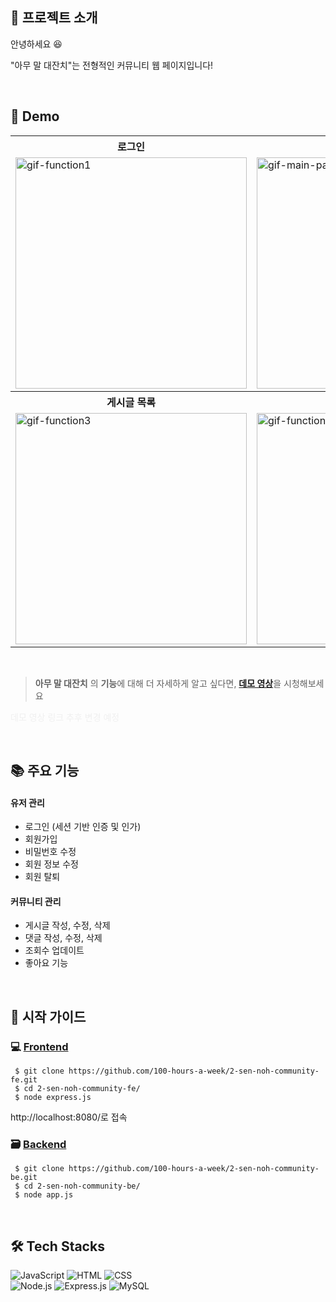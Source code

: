 ## 📝 프로젝트 소개

안녕하세요 😆

"아무 말 대잔치"는 전형적인 커뮤니티 웹 페이지입니다!

<br>

## 🚀 Demo

<div align="center">
  <table>
    <tr align="center">
      <th>로그인</th>
      <th>회원가입</th>
      <th>프로필</th>
    </tr>
    <tr>
      <td><img src=https://github.com/user-attachments/assets/3dcc0137-8db8-4898-b0de-e1dadf910f4b alt="gif-function1" width="370"></td>
      <td><img src=https://github.com/user-attachments/assets/1da8db6d-5a9d-465d-8b18-d9b04ad2083d alt="gif-main-page" width="370"></td>
      <td><img src=https://github.com/user-attachments/assets/5a50f8df-128b-4456-bfd7-4512d4056c6d alt="git-fuction1" width="370"></td>
    </tr>
    <tr align="center">
      <th>게시글 목록</th>
      <th>상세 게시글</th>
      <th>게시글 작성</th>
    </tr>
    <tr>
      <td><img src=https://github.com/user-attachments/assets/c323a81c-923e-48c6-a280-3c092b092a18 alt="gif-function3" width="370"></td>
      <td><img src=https://github.com/user-attachments/assets/d2eb800e-34ad-4a79-97cf-e4ccb701717a alt="gif-function3" width="370"></td>
       <td><img src=https://github.com/user-attachments/assets/f51c385d-7bdd-4c13-b9ab-bad9357817cd alt="gif-function2" width="370"></td>
    </tr>
  </table>
</div>
<br>

> **아무 말 대잔치** 의 **기능**에 대해 더 자세하게 알고 싶다면, [**데모 영상**]()을 시청해보세요 <br>

<p style="color:#cccccc40">데모 영상 링크 추후 변경 예정</p>

<br>

## 📚 주요 기능

#### 유저 관리

-   로그인 (세션 기반 인증 및 인가)
-   회원가입
-   비밀번호 수정
-   회원 정보 수정
-   회원 탈퇴

#### 커뮤니티 관리

-   게시글 작성, 수정, 삭제
-   댓글 작성, 수정, 삭제
-   조회수 업데이트
-   좋아요 기능

<br>

## 📙 시작 가이드

### 💻 [Frontend](https://github.com/100-hours-a-week/2-sen-noh-community-fe)

```
 $ git clone https://github.com/100-hours-a-week/2-sen-noh-community-fe.git
 $ cd 2-sen-noh-community-fe/
 $ node express.js
```

http://localhost:8080/로 접속

### 🗃️ [Backend](https://github.com/100-hours-a-week/2-sen-noh-community-be)

```
 $ git clone https://github.com/100-hours-a-week/2-sen-noh-community-be.git
 $ cd 2-sen-noh-community-be/
 $ node app.js
```

<br>

## 🛠️ Tech Stacks

![JavaScript](https://img.shields.io/badge/-JavaScript-F7DF1E?logo=javascript&logoColor=black&style=flat-square) ![HTML](https://img.shields.io/badge/-HTML-E34F26?logo=html5&logoColor=white&style=flat-square) ![CSS](https://img.shields.io/badge/-CSS-1572B6?logo=css3&logoColor=white&style=flat-square)  
 ![Node.js](https://img.shields.io/badge/-Node.js-339933?logo=node.js&logoColor=white&style=flat-square) ![Express.js](https://img.shields.io/badge/-Express.js-000000?logo=express&logoColor=white&style=flat-square) ![MySQL](https://img.shields.io/badge/-MySQL-4479A1?logo=mysql&logoColor=white&style=flat-square)

<br>
